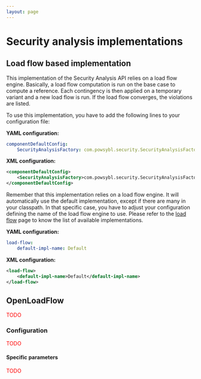 ```yaml
---
layout: page
---
```


# Security analysis implementations

## Load flow based implementation
This implementation of the Security Analysis API relies on a load flow engine. Basically, a load flow computation is run on the base case to compute a reference. Each contingency is then applied on a temporary variant and a new load flow is run. If the load flow converges, the violations are listed.

To use this implementation, you have to add the following lines to your configuration file:

**YAML configuration:**
```yaml
componentDefaultConfig:
    SecurityAnalysisFactory: com.powsybl.security.SecurityAnalysisFactoryImpl
```

**XML configuration:**
```xml
<componentDefaultConfig>
    <SecurityAnalysisFactory>com.powsybl.security.SecurityAnalysisFactoryImpl</SecurityAnalysisFactory>
</componentDefaultConfig>
```

Remember that this implementation relies on a load flow engine. It will automatically use the default implementation, except if there are many in your classpath. In that specific case, you have to adjust your configuration defining the name of the load flow engine to use. Please refer to the [load flow](../powerflow/index.md) page to know the list of available implementations.

**YAML configuration:**
```yaml
load-flow:
    default-impl-name: Default
```

**XML configuration:**
```xml
<load-flow>
    <default-impl-name>Default</default-impl-name>
</load-flow>
```

## OpenLoadFlow
<span style="color: red">TODO</span>

### Configuration
<span style="color: red">TODO</span>

#### Specific parameters
<span style="color: red">TODO</span>